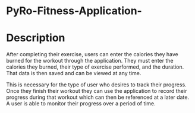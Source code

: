 # PyRo-Fitness-Application-

<h1> Description </h2>

After completing their exercise, users can enter the calories they have burned for the workout through the application. They must enter the calories they burned, their type of exercise performed, and the duration. That data is then saved and can be viewed at any time. 

This is necessary for the type of user who desires to track their progress. Once they finish their workout they can use the application to record their progress during that workout which can then be referenced at a later date. A user is able to monitor their progress over a period of time. 

